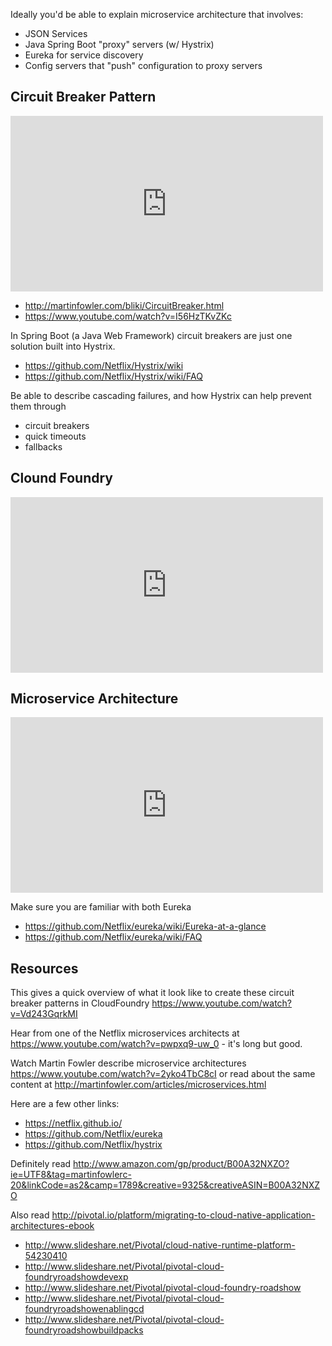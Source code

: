 Ideally you'd be able to explain microservice architecture that involves:

- JSON Services
- Java Spring Boot "proxy" servers (w/ Hystrix)
- Eureka for service discovery
- Config servers that "push" configuration to proxy servers

## Circuit Breaker Pattern

<iframe src="https://player.vimeo.com/video/143561979?byline=0&portrait=0" width="500" height="281" frameborder="0" webkitallowfullscreen mozallowfullscreen allowfullscreen></iframe>

- http://martinfowler.com/bliki/CircuitBreaker.html
- https://www.youtube.com/watch?v=I56HzTKvZKc

In Spring Boot (a Java Web Framework) circuit breakers are just one solution built into Hystrix.

- https://github.com/Netflix/Hystrix/wiki
- https://github.com/Netflix/Hystrix/wiki/FAQ 

Be able to describe cascading failures, and how Hystrix can help prevent them through

- circuit breakers
- quick timeouts
- fallbacks

## Clound Foundry

<iframe src="https://player.vimeo.com/video/143581180?byline=0&portrait=0" width="500" height="281" frameborder="0" webkitallowfullscreen mozallowfullscreen allowfullscreen></iframe>

## Microservice Architecture

<iframe src="https://player.vimeo.com/video/143581790?byline=0&portrait=0" width="500" height="281" frameborder="0" webkitallowfullscreen mozallowfullscreen allowfullscreen></iframe>

Make sure you are familiar with both Eureka
- https://github.com/Netflix/eureka/wiki/Eureka-at-a-glance 
- https://github.com/Netflix/eureka/wiki/FAQ

## Resources

This gives a quick overview of what it look like to create these circuit breaker patterns in CloudFoundry https://www.youtube.com/watch?v=Vd243GqrkMI

Hear from one of the Netflix microservices architects at https://www.youtube.com/watch?v=pwpxq9-uw_0 - it's long but good.

Watch Martin Fowler describe microservice architectures  https://www.youtube.com/watch?v=2yko4TbC8cI or read about the same content at http://martinfowler.com/articles/microservices.html

Here are a few other links:

- https://netflix.github.io/
- https://github.com/Netflix/eureka
- https://github.com/Netflix/hystrix

Definitely read http://www.amazon.com/gp/product/B00A32NXZO?ie=UTF8&tag=martinfowlerc-20&linkCode=as2&camp=1789&creative=9325&creativeASIN=B00A32NXZO

Also read http://pivotal.io/platform/migrating-to-cloud-native-application-architectures-ebook

- http://www.slideshare.net/Pivotal/cloud-native-runtime-platform-54230410
- http://www.slideshare.net/Pivotal/pivotal-cloud-foundryroadshowdevexp
- http://www.slideshare.net/Pivotal/pivotal-cloud-foundry-roadshow
- http://www.slideshare.net/Pivotal/pivotal-cloud-foundryroadshowenablingcd
- http://www.slideshare.net/Pivotal/pivotal-cloud-foundryroadshowbuildpacks

